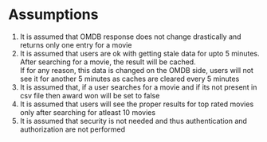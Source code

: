# Assumptions

1. It is assumed that OMDB response does not change drastically and returns only one entry for a movie
2. It is assumed that users are ok with getting stale data for upto 5 minutes. After searching for a movie, the result will be cached. \
    If for any reason, this data is changed on the OMDB side, users will not see it for another 5 minutes as caches are cleared every 5 minutes
3. It is assumed that, if a user searches for a movie and if its not present in csv file then award won will  be set to false
4. It is assumed that users will see the proper results for top rated movies only after searching for atleast 10 movies
5. It is assumed that security is not needed and thus authentication and authorization are not performed
